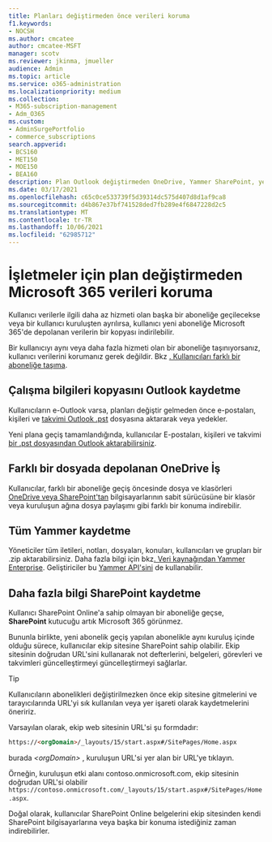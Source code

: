 ```yaml
---
title: Planları değiştirmeden önce verileri koruma
f1.keywords:
- NOCSH
ms.author: cmcatee
author: cmcatee-MSFT
manager: scotv
ms.reviewer: jkinma, jmueller
audience: Admin
ms.topic: article
ms.service: o365-administration
ms.localizationpriority: medium
ms.collection:
- M365-subscription-management
- Adm_O365
ms.custom:
- AdminSurgePortfolio
- commerce_subscriptions
search.appverid:
- BCS160
- MET150
- MOE150
- BEA160
description: Plan Outlook değiştirmeden OneDrive, Yammer SharePoint, yedekleme, yedekleme Microsoft 365.
ms.date: 03/17/2021
ms.openlocfilehash: c65c0ce533739f5d39314dc575d407d8d1af9ca8
ms.sourcegitcommit: d4b867e37bf741528ded7fb289e4f6847228d2c5
ms.translationtype: MT
ms.contentlocale: tr-TR
ms.lasthandoff: 10/06/2021
ms.locfileid: "62985712"
---
```

# <a name="back-up-data-before-switching-microsoft-365-for-business-plans"></a>İşletmeler için plan değiştirmeden Microsoft 365 verileri koruma

Kullanıcı verilerle ilgili daha az hizmeti olan başka bir aboneliğe geçilecekse veya bir kullanıcı kuruluşten ayrılırsa, kullanıcı yeni aboneliğe Microsoft 365'de depolanan verilerin bir kopyası indirilebilir.

Bir kullanıcıyı aynı veya daha fazla hizmeti olan bir aboneliğe taşınıyorsanız, kullanıcı verilerini korumanız gerek değildir. Bkz [. Kullanıcıları farklı bir aboneliğe taşıma](./move-users-different-subscription.md).
  
## <a name="save-a-copy-of-outlook-information"></a>Çalışma bilgileri kopyasını Outlook kaydetme

Kullanıcıların e-Outlook varsa, planları değiştir gelmeden önce e-postaları, kişileri ve [takvimi Outlook .pst](https://support.microsoft.com/office/14252b52-3075-4e9b-be4e-ff9ef1068f91) dosyasına aktararak veya yedekler.
  
Yeni plana geçiş tamamlandığında, kullanıcılar E-postaları, kişileri ve takvimi [bir .pst dosyasından Outlook aktarabilirsiniz](https://support.microsoft.com/office/431a8e9a-f99f-4d5f-ae48-ded54b3440ac).
  
## <a name="save-files-stored-in-onedrive-for-business"></a>Farklı bir dosyada depolanan OneDrive İş

Kullanıcılar, farklı bir aboneliğe geçiş öncesinde dosya ve klasörleri [OneDrive veya SharePoint'tan](https://support.microsoft.com/office/5c7397b7-19c7-4893-84fe-d02e8fa5df05) bilgisayarlarının sabit sürücüsüne bir klasör veya kuruluşun ağına dosya paylaşımı gibi farklı bir konuma indirebilir.
  
## <a name="save-yammer-information"></a>Tüm Yammer kaydetme

Yöneticiler tüm iletileri, notları, dosyaları, konuları, kullanıcıları ve grupları bir .zip aktarabilirsiniz. Daha fazla bilgi için bkz[. Veri kaynağından Yammer Enterprise](/yammer/manage-security-and-compliance/export-yammer-enterprise-data). Geliştiriciler bu [Yammer API'sini](https://go.microsoft.com/fwlink/p/?linkid=842495) de kullanabilir.
  
## <a name="how-to-save-sharepoint-information"></a>Daha fazla bilgi SharePoint kaydetme

Kullanıcı SharePoint Online'a sahip olmayan bir aboneliğe geçse, **SharePoint** kutucuğu artık Microsoft 365 görünmez.
  
Bununla birlikte, yeni abonelik geçiş yapılan abonelikle aynı kuruluş içinde olduğu sürece, kullanıcılar ekip sitesine SharePoint sahip olabilir. Ekip sitesinin doğrudan URL'sini kullanarak not defterlerini, belgeleri, görevleri ve takvimleri güncelleştirmeyi güncelleştirmeyi sağlarlar.
  
> [!TIP]
> Kullanıcıların abonelikleri değiştirilmezken önce ekip sitesine gitmelerini ve tarayıcılarında URL'yi sık kullanılan veya yer işareti olarak kaydetmelerini öneririz.
  
Varsayılan olarak, ekip web sitesinin URL'si şu formdadır:
  
```html
https://<orgDomain>/_layouts/15/start.aspx#/SitePages/Home.aspx
```

burada  _\<orgDomain\>_ , kuruluşun URL'si yer alan bir URL'ye tıklayın.
  
Örneğin, kuruluşun etki alanı contoso.onmicrosoft.com, ekip sitesinin doğrudan URL'si olabilir `https://contoso.onmicrosoft.com/_layouts/15/start.aspx#/SitePages/Home.aspx`.
  
Doğal olarak, kullanıcılar SharePoint Online belgelerini ekip sitesinden kendi SharePoint bilgisayarlarına veya başka bir konuma istediğiniz zaman indirebilirler.
